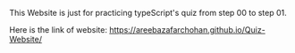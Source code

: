 This Website is just for practicing typeScript's quiz from step 00 to step 01.

Here is the link of website: https://areebazafarchohan.github.io/Quiz-Website/
